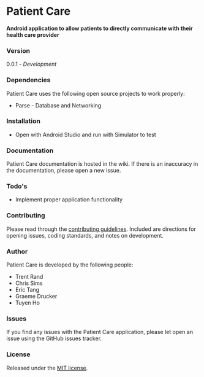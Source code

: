 # Patient Care
__Android application to allow patients to directly communicate with their health care provider__


### Version
0.0.1 - _Development_

### Dependencies

Patient Care uses the following open source projects to work properly:

* Parse - Database and Networking

### Installation

* Open with Android Studio and run with Simulator to test

### Documentation

Patient Care documentation is hosted in the wiki. If there is an inaccuracy in the documentation, please open a new issue.

### Todo's

 - Implement proper application functionality
 
### Contributing

Please read through the [contributing guidelines]. Included are directions for opening issues, coding standards, and notes on development.
 
### Author

Patient Care is developed by the following people:

* Trent Rand
* Chris Sims
* Eric Tang
* Graeme Drucker
* Tuyen Ho

### Issues

If you find any issues with the Patient Care application, please let open an issue using the GitHub issues tracker.

### License

Released under the [MIT license].


[trentrand.com]:http://www.trentrand.com
[@trent_rand]:http://twitter.com/trent_rand
[contributing guidelines]:CONTRIBUTING.md
[MIT license]:LICENSE.md
[Apache license]:LICENSE.md
[GPL license]:LICENSE.md
